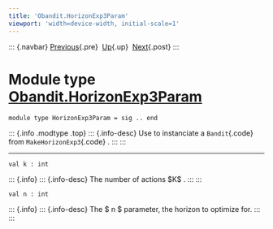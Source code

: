 ```yaml
---
title: 'Obandit.HorizonExp3Param'
viewport: 'width=device-width, initial-scale=1'
---
```


::: {.navbar}
[Previous](Obandit.FixedExp3Param.html "Obandit.FixedExp3Param"){.pre}
 [Up](Obandit.html "Obandit"){.up}
 [Next](Obandit.RangeParam.html "Obandit.RangeParam"){.post}
:::

Module type [Obandit.HorizonExp3Param](type_Obandit.HorizonExp3Param.html)
==========================================================================

    module type HorizonExp3Param = sig .. end

::: {.info .modtype .top}
::: {.info-desc}
Use to instanciate a `Bandit`{.code} from `MakeHorizonExp3`{.code} .
:::
:::

------------------------------------------------------------------------

    val k : int

::: {.info}
::: {.info-desc}
The number of actions \$K\$ .
:::
:::

    val n : int

::: {.info}
::: {.info-desc}
The \$ n \$ parameter, the horizon to optimize for.
:::
:::
